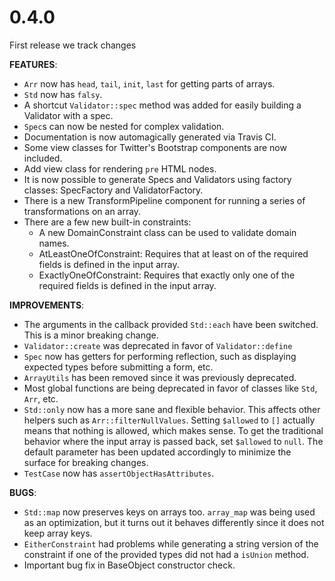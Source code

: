 # 0.4.0

First release we track changes

**FEATURES**:
- `Arr` now has `head`, `tail`, `init`, `last` for getting parts of arrays.
- `Std` now has `falsy`.
- A shortcut `Validator::spec` method was added for easily building a Validator
 with a spec.
- `Spec`s can now be nested for complex validation.
- Documentation is now automagically generated via Travis CI.
- Some view classes for Twitter's Bootstrap components are now included.
- Add view class for rendering `pre` HTML nodes.
- It is now possible to generate Specs and Validators using factory classes:
SpecFactory and ValidatorFactory.
- There is a new TransformPipeline component for running a series of
transformations on an array.
- There are a few new built-in constraints:
    - A new DomainConstraint class can be used to validate domain names.
    - AtLeastOneOfConstraint: Requires that at least on of the required
    fields is defined in the input array.
    - ExactlyOneOfConstraint: Requires that exactly only one of the required
    fields is defined in the input array.

**IMPROVEMENTS**:
- The arguments in the callback provided `Std::each` have been switched. This
 is a minor breaking change.
- `Validator::create` was deprecated in favor of `Validator::define`
- `Spec` now has getters for performing reflection, such as displaying
expected types before submitting a form, etc.
- `ArrayUtils` has been removed since it was previously deprecated.
- Most global functions are being deprecated in favor of classes like `Std`,
 `Arr`, etc.
- `Std::only` now has a more sane and flexible behavior. This affects other
helpers such as `Arr::filterNullValues`. Setting `$allowed` to `[]` actually
means that nothing is allowed, which makes sense. To get the traditional
behavior where the input array is passed back, set `$allowed` to `null`. The
default parameter has been updated accordingly to minimize the surface for
breaking changes.
- `TestCase` now has `assertObjectHasAttributes`.

**BUGS**:
- `Std::map` now preserves keys on arrays too. `array_map` was being used as an
optimization, but it turns out it behaves differently since it does not keep
array keys.
- `EitherConstraint` had problems while generating a string version of the
constraint if one of the provided types did not had a `isUnion` method.
- Important bug fix in BaseObject constructor check.

